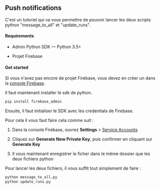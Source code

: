 ## Push notifications

C'est un tutoriel qui va vous permettre de pouvoir lancer les deux scripts python "message_to_all" et "update_runs".

#### Requirements

- Admin Python SDK — Python 3.5+

- Projet Firebase

#### Get started

Si vous n'avez pas encore de projet Firebase, vous devez en créer un dans la [console Firebase](https://console.firebase.google.com/). 

Il faut maintenant installer le sdk de python.

```bash
pip install firebase_admin
```

Ensuite, il faut initialiser le SDK avec les credentials de Firebase.

Pour cela il vous faut faire cela comme suit :

1. Dans la console Firebase, ouvrez **Settings** > [Service Accounts](https://console.firebase.google.com/project/_/settings/serviceaccounts/adminsdk)

2. Cliquez sur **Generate New Private Key**, puis confirmer en cliquant sur **Generate Key**

3. Il vous maintenant enregistrer le ficher dans le même dossier que les deux fichiers python

Pour lancer les deux fichiers, il vous suffit tout simplement de faire :

```bash
python message_to_all.py
python update_runs.py
```




